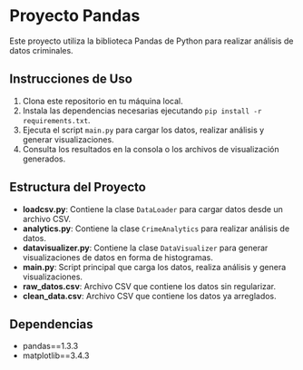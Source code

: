# Proyecto Pandas 

Este proyecto utiliza la biblioteca Pandas de Python para realizar análisis de datos criminales.

## Instrucciones de Uso

1. Clona este repositorio en tu máquina local.
2. Instala las dependencias necesarias ejecutando `pip install -r requirements.txt`.
3. Ejecuta el script `main.py` para cargar los datos, realizar análisis y generar visualizaciones.
4. Consulta los resultados en la consola o los archivos de visualización generados.

## Estructura del Proyecto

- **loadcsv.py**: Contiene la clase `DataLoader` para cargar datos desde un archivo CSV.
- **analytics.py**: Contiene la clase `CrimeAnalytics` para realizar análisis de datos.
- **datavisualizer.py**: Contiene la clase `DataVisualizer` para generar visualizaciones de datos en forma de histogramas.
- **main.py**: Script principal que carga los datos, realiza análisis y genera visualizaciones.
- **raw_datos.csv**: Archivo CSV que contiene los datos sin regularizar.
- **clean_data.csv**: Archivo CSV que contiene los datos ya arreglados.

## Dependencias

- pandas==1.3.3
- matplotlib==3.4.3

